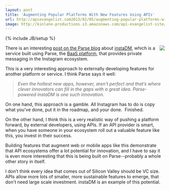 ```yaml
---
layout: post
title: 'Augmenting Popular Platforms With New Features Using APIs'
url: http://apievangelist.com2013/02/05/augmenting-popular-platforms-with-new-features-using-apis/
image: http://kinlane-productions.s3.amazonaws.com/api-evangelist-site/blog/instaDM-logo.png
---
```

{% include JB/setup %}
<p>
     <a href="http://insta.dm/" target="_blank"><img src="https://s3.amazonaws.com/kinlane-productions/api-evangelist/instagram/instaDM-logo.png"  align="right" /></a>
</p>
<p>
     There is an interesting <a href="http://blog.parse.com/2013/02/01/instadm-brings-private-messaging-to-instagram/" target="_blank">post on the Parse blog</a> about <a href="http://insta.dm/" target="_blank">instaDM</a>, which is a service built using Parse, the <a href="/trends/baas.php" target="_blank">BaaS platform</a>, that provides private messaging in the Instagram ecosystem.
</p>
<p>
     This is a very interesting approach to externally developing features for another platform or service. I think Parse says it well:
</p>
<blockquote>
     <em>Even the hottest new apps, however, aren’t perfect and that’s where clever innovators can fill in the gaps with a great idea. Parse-powered instaDM is one such innovation.</em>
</blockquote>
<p>
     On one hand, this approach is a gamble. All Instagram has to do is copy what you've done, put it in the roadmap, and your done.  Finished.
</p>
<p>
     On the other hand, I think this is a very realistic way of pushing a platform forward, by external developers, using APIs. If an API provider is smart, when you have someone in your ecosystem roll out a valuable feature like this, you invest in their success.
</p>
<p>
     Building features that augment web or mobile apps like this demonstrate that API ecosystems offer a lot potential for innovation, and I have to say it is even more interesting that this is being built on Parse--probably a whole other story in itself.
</p>
<p>
     I don’t think every idea that comes out of Silicon Valley should be VC size. APIs allow more lots of smaller, more sustainable features to emerge, that don't need large scale investment. instaDM is an example of this potential.
</p>
